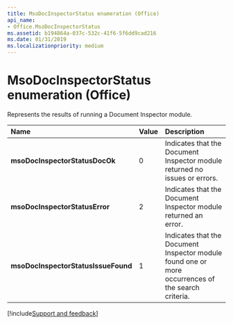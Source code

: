 ```yaml
---
title: MsoDocInspectorStatus enumeration (Office)
api_name:
- Office.MsoDocInspectorStatus
ms.assetid: b194864a-037c-532c-41f6-5f6dd9cad216
ms.date: 01/31/2019
ms.localizationpriority: medium
---
```



# MsoDocInspectorStatus enumeration (Office)

Represents the results of running a Document Inspector module.

|Name|Value|Description|
|:-----|:-----|:-----|
|**msoDocInspectorStatusDocOk**|0|Indicates that the Document Inspector module returned no issues or errors.|
|**msoDocInspectorStatusError**|2|Indicates that the Document Inspector module returned an error.|
|**msoDocInspectorStatusIssueFound**|1|Indicates that the Document Inspector module found one or more occurrences of the search criteria.|

[!include[Support and feedback](~/includes/feedback-boilerplate.md)]
